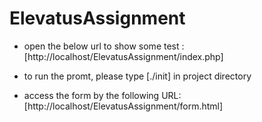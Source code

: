 # ElevatusAssignment

- open the below url to show some test :
[http://localhost/ElevatusAssignment/index.php]

- to run the promt, please type [./init] in project directory

- access the form by the following URL:
[http://localhost/ElevatusAssignment/form.html]



